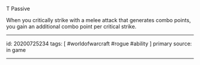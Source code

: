 
T Passive

When you critically strike with a melee attack that generates combo points, you gain an additional combo point per critical strike.

---

id: 20200725234
tags: [ #worldofwarcraft #rogue #ability ]
primary source: in game

---